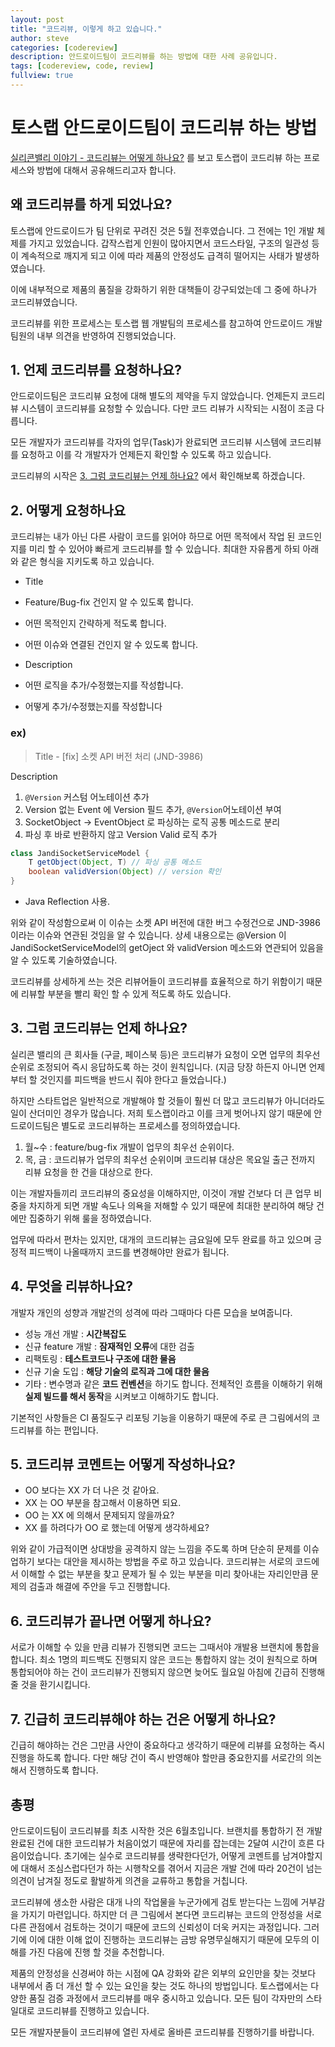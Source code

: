 ```yaml
---
layout: post
title: "코드리뷰, 이렇게 하고 있습니다."
author: steve
categories: [codereview]
description: 안드로이드팀이 코드리뷰를 하는 방법에 대한 사례 공유입니다.
tags: [codereview, code, review]
fullview: true
---
```


# 토스랩 안드로이드팀이 코드리뷰 하는 방법

[실리콘밸리 이야기 - 코드리뷰는 어떻게 하나요?](http://sv-story.blogspot.kr/2013/04/blog-post_28.html) 를 보고 토스랩이 코드리뷰 하는 프로세스와 방법에 대해서 공유해드리고자 합니다.

## 왜 코드리뷰를 하게 되었나요?

토스랩에 안드로이드가 팀 단위로 꾸려진 것은 5월 전후였습니다. 그 전에는 1인 개발 체제를 가지고 있었습니다. 갑작스럽게 인원이 많아지면서 코드스타일, 구조의 일관성 등이 계속적으로 깨지게 되고 이에 따라 제품의 안정성도 급격히 떨어지는 사태가 발생하였습니다.

이에 내부적으로 제품의 품질을 강화하기 위한 대책들이 강구되었는데 그 중에 하나가 코드리뷰였습니다.

코드리뷰를 위한 프로세스는 토스랩 웹 개발팀의 프로세스를 참고하여 안드로이드 개발 팀원의 내부 의견을 반영하여 진행되었습니다.

## 1. 언제 코드리뷰를 요청하나요?
안드로이드팀은 코드리뷰 요청에 대해 별도의 제약을 두지 않았습니다. 언제든지 코드리뷰 시스템이 코드리뷰를 요청할 수 있습니다. 다만 코드 리뷰가 시작되는 시점이 조금 다릅니다.

모든 개발자가 코드리뷰를 각자의 업무(Task)가 완료되면 코드리뷰 시스템에 코드리뷰를 요청하고 이를 각 개발자가 언제든지 확인할 수 있도록 하고 있습니다.

코드리뷰의 시작은 [3. 그럼 코드리뷰는 언제 하나요?](#3.-코드리뷰는-언제-하나요) 에서 확인해보록 하겠습니다.

## 2. 어떻게 요청하나요
코드리뷰는 내가 아닌 다른 사람이 코드를 읽어야 하므로 어떤 목적에서 작업 된 코드인지를 미리 할 수 있어야 빠르게 코드리뷰를 할 수 있습니다. 최대한 자유롭게 하되 아래와 같은 형식을 지키도록 하고 있습니다.

* Title
 * Feature/Bug-fix 건인지 알 수 있도록 합니다.
 * 어떤 목적인지 간략하게 적도록 합니다.
 * 어떤 이슈와 연결된 건인지 알 수 있도록 합니다.

* Description
 * 어떤 로직을 추가/수정했는지를 작성합니다.
 * 어떻게 추가/수정했는지를 작성합니다

### ex)

> Title - [fix] 소켓 API 버전 처리 (JND-3986)


Description
1. ```@Version``` 커스텀 어노테이션 추가
2. Version 없는 Event 에 Version 필드 추가, ```@Version```어노테이션 부여
3. SocketObject -> EventObject 로 파싱하는 로직 공통 메소드로 분리
4. 파싱 후 바로 반환하지 않고 Version Valid 로직 추가


```java
class JandiSocketServiceModel {
    T getObject(Object, T) // 파싱 공통 메소드
    boolean validVersion(Object) // version 확인
}
```

  * Java Reflection 사용.

위와 같이 작성함으로써 이 이슈는 소켓 API 버전에 대한 버그 수정건으로 JND-3986 이라는 이슈와 연관된 것임을 알 수 있습니다. 상세 내용으로는 @Version 이 JandiSocketServiceModel의 getOject 와  validVersion 메소드와 연관되어 있음을 알 수 있도록 기술하였습니다.

코드리뷰를 상세하게 쓰는 것은 리뷰어들이 코드리뷰를 효율적으로 하기 위함이기 때문에 리뷰할 부분을 빨리 확인 할 수 있게 적도록 하도 있습니다.

## <a name="3.-코드리뷰는-언제-하나요"></a>3. 그럼 코드리뷰는 언제 하나요?
실리콘 밸리의 큰 회사들 (구글, 페이스북 등)은 코드리뷰가 요청이 오면 업무의 최우선순위로 조정되어 즉시 응답하도록 하는 것이 원칙입니다.
(지금 당장 하든지 아니면 언제부터 할 것인지를 피드백을 반드시 줘야 한다고 들었습니다.)

하지만 스타트업은 일반적으로 개발해야 할 것들이 훨씬 더 많고 코드리뷰가 아니더라도 일이 산더미인 경우가 많습니다. 저희 토스랩이라고 이를 크게 벗어나지 않기 때문에 안드로이드팀은 별도로 코드리뷰하는 프로세스를 정의하였습니다.

1. 월~수 : feature/bug-fix 개발이 업무의 최우선 순위이다.
2. 목, 금 : 코드리뷰가 업무의 최우선 순위이며 코드리뷰 대상은 목요일 출근 전까지 리뷰 요청을 한 건을 대상으로 한다.

이는 개발자들끼리 코드리뷰의 중요성을 이해하지만, 이것이 개발 건보다 더 큰 업무 비중을 차지하게 되면 개발 속도나 의욕을 저해할 수 있기 때문에 최대한 분리하여 해당 건에만 집중하기 위해 룰을 정하였습니다.

업무에 따라서 편차는 있지만, 대개의 코드리뷰는 금요일에 모두 완료를 하고 있으며 긍정적 피드백이 나올때까지 코드를 변경해야만 완료가 됩니다.

## 4. 무엇을 리뷰하나요?
개발자 개인의 성향과 개발건의 성격에 따라 그때마다 다른 모습을 보여줍니다. 

* 성능 개선 개발 : **시간복잡도**
* 신규 feature 개발 : **잠재적인 오류**에 대한 검출
* 리팩토링 : **테스트코드나 구조에 대한 물음**
* 신규 기술 도입 : **해당 기술의 로직과 그에 대한 물음**
* 기타 : 변수명과 같은 **코드 컨벤션**을 하기도 합니다. 전체적인 흐름을 이해하기 위해 **실제 빌드를 해서 동작**을 시켜보고 이해하기도 합니다.

기본적인 사항들은 CI 품질도구 리포팅 기능을 이용하기 때문에 주로 큰 그림에서의 코드리뷰를 하는 편입니다.

## 5. 코드리뷰 코멘트는 어떻게 작성하나요?
* OO 보다는 XX 가 더 나은 것 같아요.
* XX 는 OO 부분을 참고해서 이용하면 되요.
* OO 는 XX 에 의해서 문제되지 않을까요?
* XX 를 하려다가 OO 로 했는데 어떻게 생각하세요?

위와 같이 가급적이면 상대방을 공격하지 않는 느낌을 주도록 하며 단순히 문제를 이슈업하기 보다는 대안을 제시하는 방법을 주로 하고 있습니다. 코드리뷰는 서로의 코드에서 이해할 수 없는 부분을 찾고 문제가 될 수 있는 부분을 미리 찾아내는 자리인만큼 문제의 검출과 해결에 주안을 두고 진행합니다.

## 6. 코드리뷰가 끝나면 어떻게 하나요?
서로가 이해할 수 있을 만큼 리뷰가 진행되면 코드는 그때서야 개발용 브랜치에 통합을 합니다. 최소 1명의 피드백도 진행되지 않은 코드는 통합하지 않는 것이 원칙으로 하며 통합되어야 하는 건이 코드리뷰가 진행되지 않으면 늦어도 월요일 아침에 긴급히 진행해 줄 것을 환기시킵니다.

## 7. 긴급히 코드리뷰해야 하는 건은 어떻게 하나요?
긴급히 해야하는 건은 그만큼 사안이 중요하다고 생각하기 때문에 리뷰를 요청하는 즉시 진행을 하도록 합니다. 다만 해당 건이 즉시 반영해야 할만큼 중요한지를 서로간의 의논해서 진행하도록 합니다.

## 총평
안드로이드팀이 코드리뷰를 최초 시작한 것은 6월초입니다. 브랜치를 통합하기 전 개발 완료된 건에 대한 코드리뷰가 처음이었기 때문에 자리를 잡는데는 2달여 시간이 흐른 다음이었습니다. 초기에는 실수로 코드리뷰를 생략한다던가, 어떻게 코멘트를 남겨야할지에 대해서 조심스럽다던가 하는 시행착오를 겪어서 지금은 개발 건에 따라 20건이 넘는 의견이 남겨질 정도로 활발하게 의견을 교류하고 통합을 거칩니다.

코드리뷰에 생소한 사람은 대개 나의 작업물을 누군가에게 검토 받는다는 느낌에 거부감을 가지기 마련입니다. 하지만 더 큰 그림에서 본다면 코드리뷰는 코드의 안정성을 서로 다른 관점에서 검토하는 것이기 때문에 코드의 신뢰성이 더욱 커지는 과정입니다. 그러기에 이에 대한 이해 없이 진행하는 코드리뷰는 금방 유명무실해지기 때문에 모두의 이해를 가진 다음에 진행 할 것을 추천합니다.

제품의 안정성을 신경써야 하는 시점에 QA 강화와 같은 외부의 요인만을 찾는 것보다 내부에서 좀 더 개선 할 수 있는 요인을 찾는 것도 하나의 방법입니다. 토스랩에서는 다양한 품질 검증 과정에서 코드리뷰를 매우 중시하고 있습니다. 모든 팀이 각자만의 스타일대로 코드리뷰를 진행하고 있습니다.

모든 개발자분들이 코드리뷰에 열린 자세로 올바른 코드리뷰를 진행하기를 바랍니다.